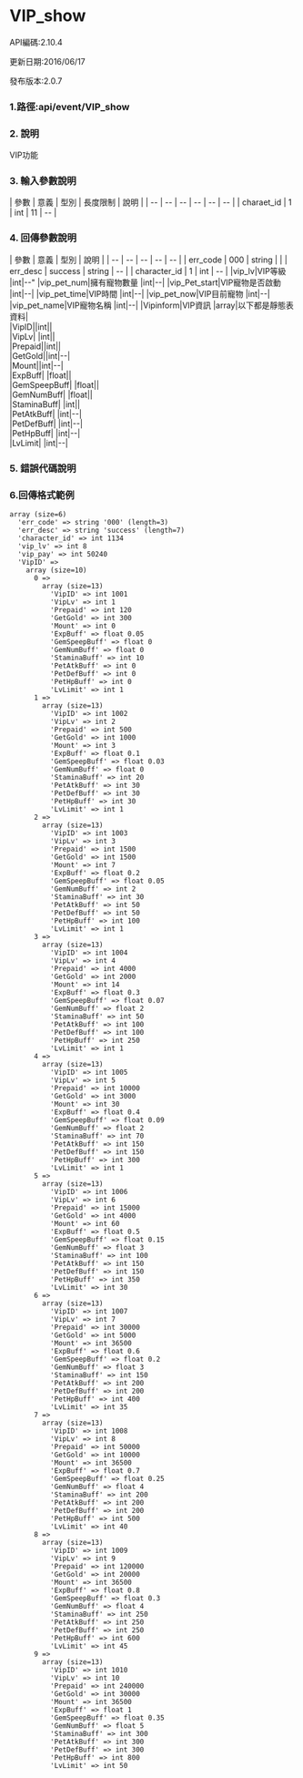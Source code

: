 # VIP_show

API編碼:2.10.4

更新日期:2016/06/17

發布版本:2.0.7
### 1.路徑:api/event/VIP_show

### 2. 說明

VIP功能
### 3. 輸入參數說明


| 參數 | 意義 | 型別 | 長度限制 | 說明 |
| -- | -- | -- | -- | -- | -- |
| charaet_id | 1 | int | 11   |   --  |


### 4. 回傳參數說明
| 參數 | 意義 | 型別 | 說明 |
| -- | -- | -- | -- | -- |
| err_code | 000 | string |  |
| err_desc | success | string | -- |
| character_id | 1 | int | -- |
|vip_lv|VIP等級 |int|--"
|vip_pet_num|擁有寵物數量 |int|--| 
|vip_Pet_start|VIP寵物是否啟動 |int|--| 
|vip_pet_time|VIP時間 |int|--| 
|vip_pet_now|VIP目前寵物 |int|--| 
|vip_pet_name|VIP寵物名稱 |int|--| 
|Vipinform|VIP資訊 |array|以下都是靜態表資料|  
|VipID||int||  
|VipLv| |int||  
|Prepaid||int||  
|GetGold||int|--|  
|Mount||int|--|  
|ExpBuff| |float||  
|GemSpeepBuff| |float||  
|GemNumBuff| |float||  
|StaminaBuff| |int||  
|PetAtkBuff| |int|--|  
|PetDefBuff| |int|--|  
|PetHpBuff| |int|--|  
|LvLimit| |int|--|  

### 5. 錯誤代碼說明




### 6.回傳格式範例
```
array (size=6)
  'err_code' => string '000' (length=3)
  'err_desc' => string 'success' (length=7)
  'character_id' => int 1134
  'vip_lv' => int 8
  'vip_pay' => int 50240
  'VipID' => 
    array (size=10)
      0 => 
        array (size=13)
          'VipID' => int 1001
          'VipLv' => int 1
          'Prepaid' => int 120
          'GetGold' => int 300
          'Mount' => int 0
          'ExpBuff' => float 0.05
          'GemSpeepBuff' => float 0
          'GemNumBuff' => float 0
          'StaminaBuff' => int 10
          'PetAtkBuff' => int 0
          'PetDefBuff' => int 0
          'PetHpBuff' => int 0
          'LvLimit' => int 1
      1 => 
        array (size=13)
          'VipID' => int 1002
          'VipLv' => int 2
          'Prepaid' => int 500
          'GetGold' => int 1000
          'Mount' => int 3
          'ExpBuff' => float 0.1
          'GemSpeepBuff' => float 0.03
          'GemNumBuff' => float 0
          'StaminaBuff' => int 20
          'PetAtkBuff' => int 30
          'PetDefBuff' => int 30
          'PetHpBuff' => int 30
          'LvLimit' => int 1
      2 => 
        array (size=13)
          'VipID' => int 1003
          'VipLv' => int 3
          'Prepaid' => int 1500
          'GetGold' => int 1500
          'Mount' => int 7
          'ExpBuff' => float 0.2
          'GemSpeepBuff' => float 0.05
          'GemNumBuff' => int 2
          'StaminaBuff' => int 30
          'PetAtkBuff' => int 50
          'PetDefBuff' => int 50
          'PetHpBuff' => int 100
          'LvLimit' => int 1
      3 => 
        array (size=13)
          'VipID' => int 1004
          'VipLv' => int 4
          'Prepaid' => int 4000
          'GetGold' => int 2000
          'Mount' => int 14
          'ExpBuff' => float 0.3
          'GemSpeepBuff' => float 0.07
          'GemNumBuff' => float 2
          'StaminaBuff' => int 50
          'PetAtkBuff' => int 100
          'PetDefBuff' => int 100
          'PetHpBuff' => int 250
          'LvLimit' => int 1
      4 => 
        array (size=13)
          'VipID' => int 1005
          'VipLv' => int 5
          'Prepaid' => int 10000
          'GetGold' => int 3000
          'Mount' => int 30
          'ExpBuff' => float 0.4
          'GemSpeepBuff' => float 0.09
          'GemNumBuff' => float 2
          'StaminaBuff' => int 70
          'PetAtkBuff' => int 150
          'PetDefBuff' => int 150
          'PetHpBuff' => int 300
          'LvLimit' => int 1
      5 => 
        array (size=13)
          'VipID' => int 1006
          'VipLv' => int 6
          'Prepaid' => int 15000
          'GetGold' => int 4000
          'Mount' => int 60
          'ExpBuff' => float 0.5
          'GemSpeepBuff' => float 0.15
          'GemNumBuff' => float 3
          'StaminaBuff' => int 100
          'PetAtkBuff' => int 150
          'PetDefBuff' => int 150
          'PetHpBuff' => int 350
          'LvLimit' => int 30
      6 => 
        array (size=13)
          'VipID' => int 1007
          'VipLv' => int 7
          'Prepaid' => int 30000
          'GetGold' => int 5000
          'Mount' => int 36500
          'ExpBuff' => float 0.6
          'GemSpeepBuff' => float 0.2
          'GemNumBuff' => float 3
          'StaminaBuff' => int 150
          'PetAtkBuff' => int 200
          'PetDefBuff' => int 200
          'PetHpBuff' => int 400
          'LvLimit' => int 35
      7 => 
        array (size=13)
          'VipID' => int 1008
          'VipLv' => int 8
          'Prepaid' => int 50000
          'GetGold' => int 10000
          'Mount' => int 36500
          'ExpBuff' => float 0.7
          'GemSpeepBuff' => float 0.25
          'GemNumBuff' => float 4
          'StaminaBuff' => int 200
          'PetAtkBuff' => int 200
          'PetDefBuff' => int 200
          'PetHpBuff' => int 500
          'LvLimit' => int 40
      8 => 
        array (size=13)
          'VipID' => int 1009
          'VipLv' => int 9
          'Prepaid' => int 120000
          'GetGold' => int 20000
          'Mount' => int 36500
          'ExpBuff' => float 0.8
          'GemSpeepBuff' => float 0.3
          'GemNumBuff' => float 4
          'StaminaBuff' => int 250
          'PetAtkBuff' => int 250
          'PetDefBuff' => int 250
          'PetHpBuff' => int 600
          'LvLimit' => int 45
      9 => 
        array (size=13)
          'VipID' => int 1010
          'VipLv' => int 10
          'Prepaid' => int 240000
          'GetGold' => int 30000
          'Mount' => int 36500
          'ExpBuff' => float 1
          'GemSpeepBuff' => float 0.35
          'GemNumBuff' => float 5
          'StaminaBuff' => int 300
          'PetAtkBuff' => int 300
          'PetDefBuff' => int 300
          'PetHpBuff' => int 800
          'LvLimit' => int 50

```

